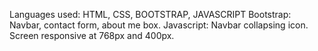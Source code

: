
Languages used:  HTML, CSS, BOOTSTRAP, JAVASCRIPT
Bootstrap: Navbar, contact form, about me box.
Javascript: Navbar collapsing icon.
Screen responsive at 768px and 400px.
